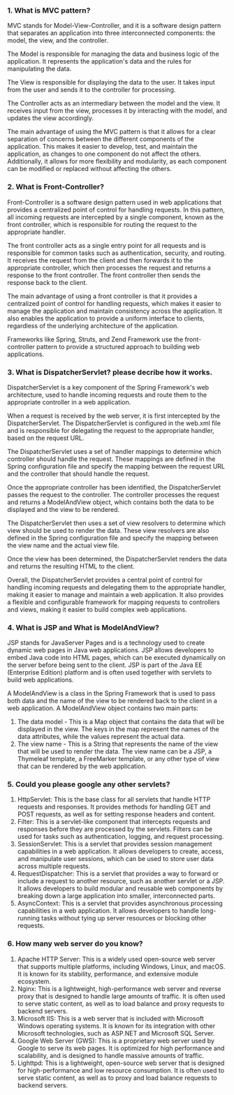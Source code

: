 ### 1. What is MVC pattern?    
MVC stands for Model-View-Controller, and it is a software design pattern that separates an application into three interconnected components: the model, the view, and the controller.      

The Model is responsible for managing the data and business logic of the application. It represents the application's data and the rules for manipulating the data.      

The View is responsible for displaying the data to the user. It takes input from the user and sends it to the controller for processing.     

The Controller acts as an intermediary between the model and the view. It receives input from the view, processes it by interacting with the model, and updates the view accordingly.      

The main advantage of using the MVC pattern is that it allows for a clear separation of concerns between the different components of the application. This makes it easier to develop, test, and maintain the application, as changes to one component do not affect the others. Additionally, it allows for more flexibility and modularity, as each component can be modified or replaced without affecting the others.     

### 2. What is Front-Controller?    
Front-Controller is a software design pattern used in web applications that provides a centralized point of control for handling requests. In this pattern, all incoming requests are intercepted by a single component, known as the front controller, which is responsible for routing the request to the appropriate handler.     

The front controller acts as a single entry point for all requests and is responsible for common tasks such as authentication, security, and routing. It receives the request from the client and then forwards it to the appropriate controller, which then processes the request and returns a response to the front controller. The front controller then sends the response back to the client.     

The main advantage of using a front controller is that it provides a centralized point of control for handling requests, which makes it easier to manage the application and maintain consistency across the application. It also enables the application to provide a uniform interface to clients, regardless of the underlying architecture of the application.      

Frameworks like Spring, Struts, and Zend Framework use the front-controller pattern to provide a structured approach to building web applications.     

### 3. What is DispatcherServlet? please decribe how it works.      
DispatcherServlet is a key component of the Spring Framework's web architecture, used to handle incoming requests and route them to the appropriate controller in a web application.      

When a request is received by the web server, it is first intercepted by the DispatcherServlet. The DispatcherServlet is configured in the web.xml file and is responsible for delegating the request to the appropriate handler, based on the request URL.       

The DispatcherServlet uses a set of handler mappings to determine which controller should handle the request. These mappings are defined in the Spring configuration file and specify the mapping between the request URL and the controller that should handle the request.      

Once the appropriate controller has been identified, the DispatcherServlet passes the request to the controller. The controller processes the request and returns a ModelAndView object, which contains both the data to be displayed and the view to be rendered.     

The DispatcherServlet then uses a set of view resolvers to determine which view should be used to render the data. These view resolvers are also defined in the Spring configuration file and specify the mapping between the view name and the actual view file.       

Once the view has been determined, the DispatcherServlet renders the data and returns the resulting HTML to the client.    

Overall, the DispatcherServlet provides a central point of control for handling incoming requests and delegating them to the appropriate handler, making it easier to manage and maintain a web application. It also provides a flexible and configurable framework for mapping requests to controllers and views, making it easier to build complex web applications.    

### 4. What is JSP and What is ModelAndView?     
JSP stands for JavaServer Pages and is a technology used to create dynamic web pages in Java web applications. JSP allows developers to embed Java code into HTML pages, which can be executed dynamically on the server before being sent to the client. JSP is part of the Java EE (Enterprise Edition) platform and is often used together with servlets to build web applications.     

A ModelAndView is a class in the Spring Framework that is used to pass both data and the name of the view to be rendered back to the client in a web application. A ModelAndView object contains two main parts:         
1. The data model - This is a Map object that contains the data that will be displayed in the view. The keys in the map represent the names of the data attributes, while the values represent the actual data.      
2. The view name - This is a String that represents the name of the view that will be used to render the data. The view name can be a JSP, a Thymeleaf template, a FreeMarker template, or any other type of view that can be rendered by the web application.    

### 5. Could you please google any other servlets?    
1. HttpServlet: This is the base class for all servlets that handle HTTP requests and responses. It provides methods for handling GET and POST requests, as well as for setting response headers and content.    
2. Filter: This is a servlet-like component that intercepts requests and responses before they are processed by the servlets. Filters can be used for tasks such as authentication, logging, and request processing.   
3. SessionServlet: This is a servlet that provides session management capabilities in a web application. It allows developers to create, access, and manipulate user sessions, which can be used to store user data across multiple requests.     
4. RequestDispatcher: This is a servlet that provides a way to forward or include a request to another resource, such as another servlet or a JSP. It allows developers to build modular and reusable web components by breaking down a large application into smaller, interconnected parts.    
5. AsyncContext: This is a servlet that provides asynchronous processing capabilities in a web application. It allows developers to handle long-running tasks without tying up server resources or blocking other requests.     

### 6. How many web server do you know?     
1. Apache HTTP Server: This is a widely used open-source web server that supports multiple platforms, including Windows, Linux, and macOS. It is known for its stability, performance, and extensive module ecosystem.    
2. Nginx: This is a lightweight, high-performance web server and reverse proxy that is designed to handle large amounts of traffic. It is often used to serve static content, as well as to load balance and proxy requests to backend servers.      
3. Microsoft IIS: This is a web server that is included with Microsoft Windows operating systems. It is known for its integration with other Microsoft technologies, such as ASP.NET and Microsoft SQL Server.       
4. Google Web Server (GWS): This is a proprietary web server used by Google to serve its web pages. It is optimized for high performance and scalability, and is designed to handle massive amounts of traffic.     
5. Lighttpd: This is a lightweight, open-source web server that is designed for high-performance and low resource consumption. It is often used to serve static content, as well as to proxy and load balance requests to backend servers.      

 

